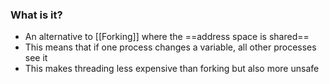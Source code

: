 ### What is it?
- An alternative to [[Forking]] where the ==address space is shared==
- This means that if one process changes a variable, all other processes see it
- This makes threading less expensive than forking but also more unsafe